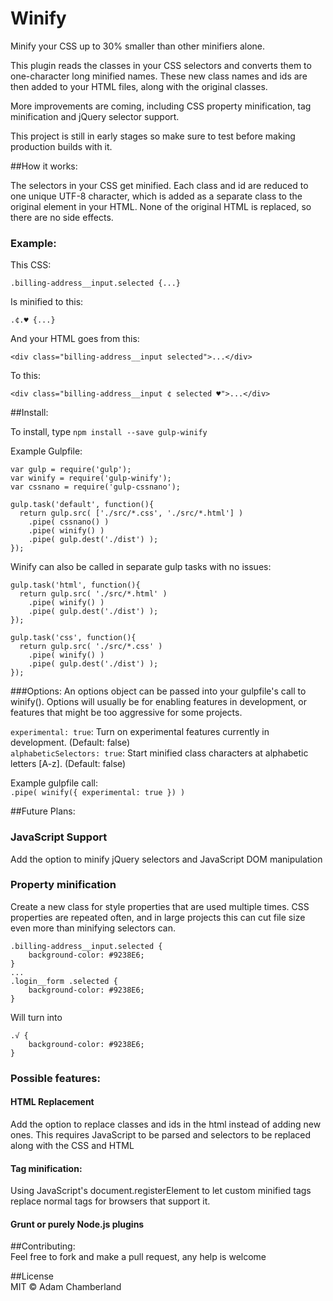 Winify
===================
Minify your CSS up to 30% smaller than other minifiers alone.

This plugin reads the classes in your CSS selectors and converts them to one-character long minified names. These new class names and ids are then added to your HTML files, along with the original classes.

More improvements are coming, including CSS property minification, tag minification and jQuery selector support.

This project is still in early stages so make sure to test before making production builds with it.


##How it works:  

The selectors in your CSS get minified. Each class and id are reduced to one unique UTF-8 character, which is added as a separate class to the original element in your HTML. None of the original HTML is replaced, so there are no side effects.


### Example:
This CSS:
```
.billing-address__input.selected {...}
```
Is minified to this:
```
.¢.♥ {...}
```

And your HTML goes from this:
```
<div class="billing-address__input selected">...</div>
```
To this:
```
<div class="billing-address__input ¢ selected ♥">...</div>
```

##Install:

To install, type `npm install --save gulp-winify`


Example Gulpfile:

```
var gulp = require('gulp');
var winify = require('gulp-winify');
var cssnano = require('gulp-cssnano');

gulp.task('default', function(){
  return gulp.src( ['./src/*.css', './src/*.html'] )
    .pipe( cssnano() )
  	.pipe( winify() )
    .pipe( gulp.dest('./dist') ); 
});
```

Winify can also be called in separate gulp tasks with no issues:
```
gulp.task('html', function(){
  return gulp.src( './src/*.html' )
  	.pipe( winify() )
    .pipe( gulp.dest('./dist') ); 
});

gulp.task('css', function(){
  return gulp.src( './src/*.css' )
  	.pipe( winify() )
    .pipe( gulp.dest('./dist') ); 
});
```

###Options:
An options object can be passed into your gulpfile's call to winify(). Options will usually be for enabling features in development, or features that might be too aggressive for some projects.

`experimental: true`: Turn on experimental features currently in development. (Default: false)  
`alphabeticSelectors: true`: Start minified class characters at alphabetic letters [A-z]. (Default: false)

Example gulpfile call:  
`.pipe( winify({ experimental: true }) )`



##Future Plans: 

### JavaScript Support
Add the option to minify jQuery selectors and JavaScript DOM manipulation

### Property minification
Create a new class for style properties that are used multiple times. CSS properties are repeated often, and in large projects this can cut file size even more than minifying selectors can.


```
.billing-address__input.selected {
	background-color: #9238E6;
}
...
.login__form .selected {
	background-color: #9238E6;
}
```
Will turn into
```
.√ {
	background-color: #9238E6;
}
```

### Possible features:

#### HTML Replacement
Add the option to replace classes and ids in the html instead of adding new ones. This requires JavaScript to be parsed and selectors to be replaced along with the CSS and HTML

#### Tag minification:
Using JavaScript's document.registerElement to let custom minified tags replace normal tags for browsers that support it.

#### Grunt or purely Node.js plugins


##Contributing:  
Feel free to fork and make a pull request, any help is welcome
 

##License  
MIT © Adam Chamberland